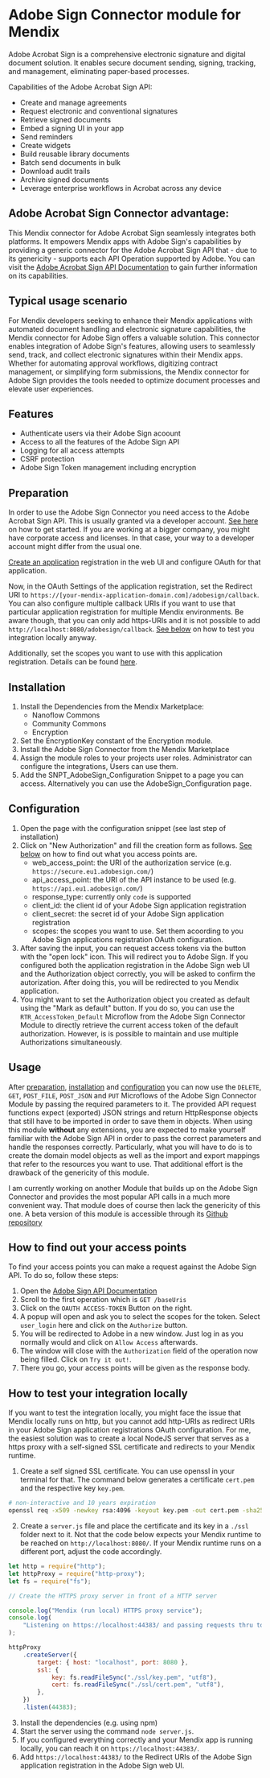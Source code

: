 # Adobe Sign Connector module for Mendix

Adobe Acrobat Sign is a comprehensive electronic signature and digital document solution. It enables secure document sending, signing, tracking, and management, eliminating paper-based processes.

Capabilities of the Adobe Acrobat Sign API:
- Create and manage agreements
- Request electronic and conventional signatures
- Retrieve signed documents
- Embed a signing UI in your app
- Send reminders
- Create widgets
- Build reusable library documents
- Batch send documents in bulk
- Download audit trails
- Archive signed documents
- Leverage enterprise workflows in Acrobat across any device

## Adobe Acrobat Sign Connector advantage:

This Mendix connector for Adobe Acrobat Sign seamlessly integrates both platforms. It empowers Mendix apps with Adobe Sign's capabilities by providing a generic connector for the Adobe Acrobat Sign API that - due to its genericity - supports each API Operation supported by Adobe. You can visit the [Adobe Acrobat Sign API Documentation](https://secure.eu1.adobesign.com/public/docs/restapi/v6) to gain further information on its capabilities.

## Typical usage scenario

For Mendix developers seeking to enhance their Mendix applications with automated document handling and electronic signature capabilities, the Mendix connector for Adobe Sign offers a valuable solution. This connector enables integration of Adobe Sign's features, allowing users to seamlessly send, track, and collect electronic signatures within their Mendix apps. Whether for automating approval workflows, digitizing contract management, or simplifying form submissions, the Mendix connector for Adobe Sign provides the tools needed to optimize document processes and elevate user experiences.

## Features

- Authenticate users via their Adobe Sign acoount
- Access to all the features of the Adobe Sign API
- Logging for all access attempts
- CSRF protection
- Adobe Sign Token management including encryption

## Preparation

In order to use the Adobe Sign Connector you need access to the Adobe Acrobat Sign API. This is usually granted via a developer account. [See here](https://opensource.adobe.com/acrobat-sign/developer_guide/index.html) on how to get started. If you are working at a bigger company, you might have corporate access and licenses. In that case, your way to a developer account might differ from the usual one.

[Create an application](https://opensource.adobe.com/acrobat-sign/developer_guide/gstarted.html) registration in the web UI and configure OAuth for that application. 

Now, in the OAuth Settings of the application registration, set the Redirect URI to ```https://[your-mendix-application-domain.com]/adobesign/callback```. You can also configure multiple callback URIs if you want to use that particular application registration for multiple Mendix environments. Be aware though, that you can only add https-URIs and it is not possible to add ```http://localhost:8080/adobesign/callback```. [See below](#how-to-test-your-integration-locally) on how to test you integration locally anyway.

Additionally, set the scopes you want to use with this application registration. Details can be found [here](https://opensource.adobe.com/acrobat-sign/developer_guide/gstarted.html).

## Installation

1. Install the Dependencies from the Mendix Marketplace:
   - Nanoflow Commons
   - Community Commons
   - Encryption
2. Set the EncryptionKey constant of the Encryption module.
3. Install the Adobe Sign Connector from the Mendix Marketplace
4. Assign the module roles to your projects user roles. Administrator can configure the integrations, Users can use them.
5. Add the SNPT_AdobeSign_Configuration Snippet to a page you can access. Alternatively you can use the AdobeSign_Configuration page.

## Configuration

1. Open the page with the configuration snippet (see last step of installation)
2. Click on "New Authorization" and fill the creation form as follows. [See below](#how-to-find-out-your-access-points) on how to find out what you access points are.
   - web_access_point: the URI of the authorization service (e.g. ```https://secure.eu1.adobesign.com/```)
   - api_access_point: the URI of the API instance to be used (e.g. ```https://api.eu1.adobesign.com/```)
   - response_type: currently only ```code``` is supported
   - client_id: the client id of your Adobe Sign application registration
   - client_secret: the secret id of your Adobe Sign application registration
   - scopes: the scopes you want to use. Set them acoording to you Adobe Sign applications registration OAuth configuration.
3. After saving the input, you can request access tokens via the button with the "open lock" icon. This will redirect you to Adobe Sign. If you configured both the application registration in the Adobe Sign web UI and the Authorization object correctly, you will be asked to confirm the autorization. After doing this, you will be redirected to you Mendix application.
4. You might want to set the Authorization object you created as default using the "Mark as default" button. If you do so, you can use the ```RTR_AccessToken_Default``` Microflow from the Adobe Sign Connector Module to directly retrieve the current access token of the default authorization. However, is is possible to maintain and use multiple Authorizations simultaneously.

## Usage

After [preparation](#preparation), [installation](#installation) and [configuration](#configuration) you can now use the ```DELETE```, ```GET```, ```POST_FILE```, ```POST_JSON``` and ```PUT``` Microflows of the Adobe Sign Connector Module by passing the required parameters to it. The provided API request functions expect (exported) JSON strings and return HttpResponse objects that still have to be imported in order to save them in objects. When using this module **without** any extensions, you are expected to make yourself familiar with the Adobe Sign API in order to pass the correct parameters and handle the responses correctly. Particularly, what you will have to do is to create the domain model objects as well as the import and export mappings that refer to the resources you want to use.  That additional effort is the drawback of the genericity of this module. 

I am currently working on another Module that builds up on the Adobe Sign Connector and provides the most popular API calls in a much more convenient way. That module does of course then lack the genericity of this one. A beta version of this module is accessible through its [Github repository](https://github.com/arkani20/AdobeSignCommons)
   
## How to find out your access points

To find your access points you can make a request against the Adobe Sign API. To do so, follow these steps:

1. Open the [Adobe Sign API Documentation](https://secure.adobesign.com/public/docs/restapi/v6#!/baseUris/getBaseUris)
2. Scroll to the first operation which is ```GET /baseUris```
3. Click on the ```OAUTH ACCESS-TOKEN``` Button on the right.
4. A popup will open and ask you to select the scopes for the token. Select ```user_login``` here and click on the ```Authorize``` button.
4. You will be redirected to Adobe in a new window. Just log in as you normally would and click on ```Allow Access``` afterwards.
5. The window will close with the ```Authorization``` field of the operation now being filled. Click on ```Try it out!```.
6. There you go, your access points will be given as the response body.



## How to test your integration locally

If you want to test the integration locally, you might face the issue that Mendix locally runs on http, but you cannot add http-URIs as redirect URIs in your Adobe Sign application registrations OAuth configuration. For me, the easiest solution was to create a local NodeJS server that serves as a https proxy with a self-signed SSL certificate and redirects to your Mendix runtime.

1. Create a self signed SSL certificate. You can use openssl in your terminal for that. The command below generates a certificate ```cert.pem``` and the respective key ```key.pem```.
```bash
# non-interactive and 10 years expiration
openssl req -x509 -newkey rsa:4096 -keyout key.pem -out cert.pem -sha256 -days 3650 -nodes -subj "/C=XX/ST=StateName/L=CityName/O=CompanyName/OU=CompanySectionName   /CN=CommonNameOrHostname"
```
2. Create a ```server.js``` file and place the certificate and its key in a ```./ssl``` folder next to it. Not that the code below expects your Mendix runtime to be reached on ```http://localhost:8080/```.  If your Mendix runtime runs on a different port, adjust the code accordingly.
```js
let http = require("http");
let httpProxy = require("http-proxy");
let fs = require("fs");

// Create the HTTPS proxy server in front of a HTTP server

console.log("Mendix (run local) HTTPS proxy service");
console.log(
    "Listening on https://localhost:44383/ and passing requests thru to http://localhost:8080/ (Mendix runtime)"
);

httpProxy
    .createServer({
        target: { host: "localhost", port: 8080 },
        ssl: {
            key: fs.readFileSync("./ssl/key.pem", "utf8"),
            cert: fs.readFileSync("./ssl/cert.pem", "utf8"),
        },
    })
    .listen(44383);
```
3. Install the dependencies (e.g. using npm)
4. Start the server using the command ```node server.js```.
5. If you configured everything correctly and your Mendix app is running locally, you can reach it on ```https://localhost:44383/```.
6. Add ```https://localhost:44383/``` to the Redirect URIs of the Adobe Sign application registration in the Adobe Sign web UI.
